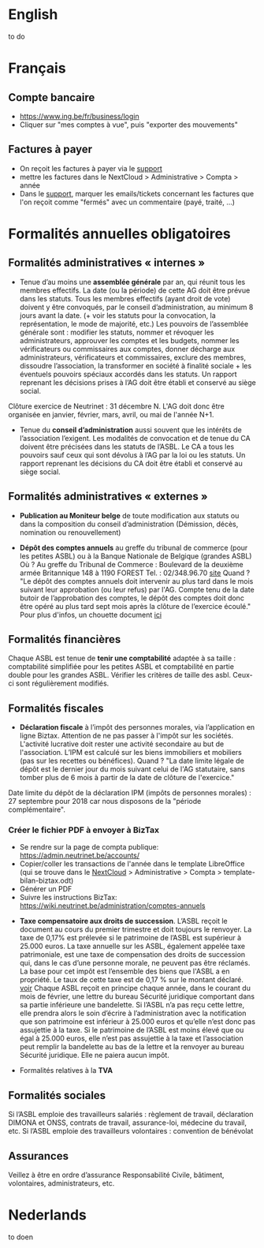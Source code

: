 <!-- TITLE: Comptabilité -->
<!-- SUBTITLE: Accountancy, Boekhouding, Comptabilité -->

# English
to do
# Français
## Compte bancaire
- https://www.ing.be/fr/business/login
- Cliquer sur "mes comptes à vue", puis "exporter des mouvements"

## Factures à payer
- On reçoit les factures à payer via le [support](https://beta-support.neutrinet.be/)
- mettre les factures dans le NextCloud > Administrative > Compta > année
- Dans le [support](https://beta-support.neutrinet.be/), marquer les emails/tickets concernant les factures que l'on reçoit  comme "fermés" avec un commentaire (payé, traité, ...)

# Formalités annuelles obligatoires #

## Formalités administratives « internes » ##
* Tenue d’au moins une **assemblée générale** par an, qui réunit tous les membres effectifs. La date (ou la période) de cette AG doit être prévue dans les statuts. Tous les membres effectifs (ayant droit de vote) doivent y être convoqués, par le conseil d’administration, au minimum 8 jours avant la date.
(+ voir les statuts pour la convocation, la représentation, le mode de majorité, etc.)
Les pouvoirs de l’assemblée générale sont : modifier les statuts, nommer et révoquer les administrateurs, approuver les comptes et les budgets, nommer les vérificateurs ou commissaires aux comptes, donner décharge aux administrateurs, vérificateurs et commissaires, exclure des membres, dissoudre l’association, la transformer en société à finalité sociale + les éventuels pouvoirs spéciaux accordés dans les statuts.
Un rapport reprenant les décisions prises à l’AG doit être établi et conservé au siège social.

Clôture exercice de Neutrinet : 31 décembre N.
L'AG doit donc être organisée en janvier, février, mars, avril, ou mai de l'année N+1.


* Tenue du **conseil d’administration** aussi souvent que les intérêts de l’association l’exigent. Les modalités de convocation et de tenue du CA doivent être précisées dans les statuts de l’ASBL. Le CA a tous les pouvoirs sauf ceux qui sont dévolus à l’AG par la loi ou les statuts. Un rapport reprenant les décisions du CA doit être établi et conservé au siège social.

## Formalités administratives « externes »  ##
* **Publication au Moniteur belge** de toute modification aux statuts ou dans la composition du conseil d’administration (Démission, décès, nomination ou renouvellement)


* **Dépôt des comptes annuels** au greffe du tribunal de commerce (pour les petites ASBL) ou à la Banque Nationale de Belgique (grandes ASBL)
Où ? Au greffe du Tribunal de Commerce : Boulevard de la deuxième armée Britannique 148 à 1190 FOREST  Tel. : 02/348.96.70   [site](http://www.juridat.be/tribunal_commerce/bruxelles/)
Quand ? "Le dépôt des comptes annuels doit intervenir au plus tard dans le mois suivant leur approbation (ou leur refus) par l'AG. Compte tenu de la date butoir de l’approbation des comptes, le dépôt des comptes doit donc être opéré au plus tard sept mois après la clôture de l’exercice écoulé."
Pour plus d'infos, un chouette document [ici](http://vieassociative.be/sites/default/files/20140724-comptes-annuels-petite-asbl.pdf)
## Formalités financières ##
Chaque ASBL est tenue de **tenir une comptabilité** adaptée à sa taille : comptabilité simplifiée pour les petites ASBL et comptabilité en partie double pour les grandes ASBL. Vérifier les critères de taille des asbl. Ceux-ci sont régulièrement modifiés.

## Formalités fiscales ##
* **Déclaration fiscale** à l’impôt des personnes morales, via l’application en ligne Biztax. Attention de ne pas passer à l'impôt sur les sociétés. L'activité lucrative doit rester une activité secondaire au but de l'association. L’IPM est calculé sur les biens immobiliers et mobiliers (pas sur les recettes ou bénéfices).
Quand ? "La date limite légale de dépôt est le dernier jour du mois suivant celui de l'AG statutaire, sans tomber plus de 6 mois à partir de la date de clôture de l'exercice."

Date limite du dépôt de la déclaration IPM (impôts de personnes morales) : 27 septembre pour 2018 car nous disposons de la "période complémentaire". 

### Créer le fichier PDF à envoyer à BizTax
- Se rendre sur la page de compta publique: https://admin.neutrinet.be/accounts/
- Copier/coller les transactions de l'année dans le template LibreOffice (qui se trouve dans le [NextCloud](https://files.neutrinet.be) > Administrative > Compta > template-bilan-biztax.odt)
- Générer un PDF
- Suivre les instructions BizTax: https://wiki.neutrinet.be/administration/comptes-annuels

* **Taxe compensatoire aux droits de succession**. L’ASBL reçoit le document au cours du premier trimestre et doit toujours le renvoyer. La taxe de 0,17% est prélevée si le patrimoine de l’ASBL est supérieur à 25.000 euros. 
La taxe annuelle sur les ASBL, également appelée taxe patrimoniale, est une taxe de compensation des droits de succession qui, dans le cas d’une personne morale, ne peuvent pas être réclamés. La base pour cet impôt est l’ensemble des biens que l'ASBL a en propriété. Le taux de cette taxe est de 0,17 % sur le montant déclaré. 
[voir](https://finances.belgium.be/fr/asbl/impots_et_tva/declaration_d_impot)
Chaque ASBL reçoit en principe chaque année, dans le courant du mois de février, une lettre du bureau Sécurité juridique comportant dans sa partie inférieure une bandelette. Si l’ASBL n’a pas reçu cette lettre, elle prendra alors le soin d’écrire à l’administration avec la notification que son patrimoine est inférieur à 25.000 euros et qu’elle n’est donc pas assujettie à la taxe.
Si le patrimoine de l’ASBL est moins élevé que ou égal à 25.000 euros, elle n’est pas assujettie à la taxe et l’association peut remplir la bandelette au bas de la lettre et la renvoyer au bureau Sécurité juridique. Elle ne paiera aucun impôt.

* Formalités relatives à la **TVA**


## Formalités sociales ##
Si l’ASBL emploie des travailleurs salariés : règlement de travail, déclaration DIMONA et ONSS, contrats de travail, assurance-loi, médecine du travail, etc.
Si l’ASBL emploie des travailleurs volontaires : convention de bénévolat

## Assurances ##
Veillez à être en ordre d’assurance Responsabilité Civile, bâtiment, volontaires, administrateurs, etc.




# Nederlands
to doen